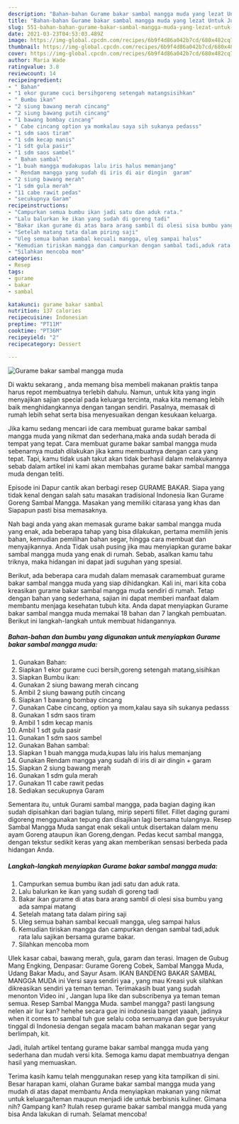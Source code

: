 ```yaml
---
description: "Bahan-bahan Gurame bakar sambal mangga muda yang lezat Untuk Jualan"
title: "Bahan-bahan Gurame bakar sambal mangga muda yang lezat Untuk Jualan"
slug: 551-bahan-bahan-gurame-bakar-sambal-mangga-muda-yang-lezat-untuk-jualan
date: 2021-03-23T04:53:03.489Z
image: https://img-global.cpcdn.com/recipes/6b9f4d86a042b7cd/680x482cq70/gurame-bakar-sambal-mangga-muda-foto-resep-utama.jpg
thumbnail: https://img-global.cpcdn.com/recipes/6b9f4d86a042b7cd/680x482cq70/gurame-bakar-sambal-mangga-muda-foto-resep-utama.jpg
cover: https://img-global.cpcdn.com/recipes/6b9f4d86a042b7cd/680x482cq70/gurame-bakar-sambal-mangga-muda-foto-resep-utama.jpg
author: Maria Wade
ratingvalue: 3.8
reviewcount: 14
recipeingredient:
- " Bahan"
- "1 ekor gurame cuci bersihgoreng setengah matangsisihkan"
- " Bumbu ikan"
- "2 siung bawang merah cincang"
- "2 siung bawang putih cincang"
- "1 bawang bombay cincang"
- " Cabe cincang option ya momkalau saya sih sukanya pedasss"
- "1 sdm saos tiram"
- "1 sdm kecap manis"
- "1 sdt gula pasir"
- "1 sdm saos sambel"
- " Bahan sambal"
- "1 buah mangga mudakupas lalu iris halus memanjang"
- " Rendam mangga yang sudah di iris di air dingin  garam"
- "2 siung bawang merah"
- "1 sdm gula merah"
- "11 cabe rawit pedas"
- "secukupnya Garam"
recipeinstructions:
- "Campurkan semua bumbu ikan jadi satu dan aduk rata."
- "Lalu balurkan ke ikan yang sudah di goreng tadi"
- "Bakar ikan gurame di atas bara arang sambil di olesi sisa bumbu yang ada sampai matang"
- "Setelah matang tata dalam piring saji"
- "Uleg semua bahan sambal kecuali mangga, uleg sampai halus"
- "Kemudian tiriskan mangga dan campurkan dengan sambal tadi,aduk rata lalu sajikan bersama gurame bakar."
- "Silahkan mencoba mom"
categories:
- Resep
tags:
- gurame
- bakar
- sambal

katakunci: gurame bakar sambal 
nutrition: 137 calories
recipecuisine: Indonesian
preptime: "PT11M"
cooktime: "PT36M"
recipeyield: "2"
recipecategory: Dessert

---
```



![Gurame bakar sambal mangga muda](https://img-global.cpcdn.com/recipes/6b9f4d86a042b7cd/680x482cq70/gurame-bakar-sambal-mangga-muda-foto-resep-utama.jpg)

Di waktu  sekarang , anda memang bisa membeli makanan praktis tanpa harus repot membuatnya terlebih dahulu. Namun, untuk kita yang ingin menyajikan sajian special pada keluarga tercinta, maka kita memang lebih baik menghidangkannya dengan tangan sendiri. Pasalnya, memasak di rumah lebih sehat serta bisa menyesuaikan dengan kesukaan keluarga.

Jika kamu sedang mencari ide cara membuat gurame bakar sambal mangga muda yang nikmat dan sederhana,maka anda sudah berada di tempat yang tepat. Cara membuat gurame bakar sambal mangga muda  sebenarnya mudah dilakukan jika kamu membuatnya dengan cara yang tepat. Tapi, kamu tidak usah takut akan tidak berhasil dalam melakukannya 
sebab dalam artikel ini kami akan membahas gurame bakar sambal mangga muda dengan teliti.  

Episode ini Dapur cantik akan berbagi resep GURAME BAKAR. Siapa yang tidak kenal dengan salah satu masakan tradisional Indonesia Ikan Gurame Goreng Sambal Mangga. Masakan yang memiliki citarasa yang khas dan Siapapun pasti bisa memasaknya.

Nah bagi anda yang akan memasak gurame bakar sambal mangga muda yang enak, ada beberapa tahap yang bisa dilakukan, pertama memilih jenis bahan, kemudian pemilihan bahan segar, hingga cara membuat dan menyajikannya. Anda Tidak usah pusing jika mau menyiapkan gurame bakar sambal mangga muda yang enak di rumah. Sebab, asalkan kamu  tahu triknya, maka hidangan ini dapat jadi suguhan yang spesial.

Berikut, ada beberapa cara mudah dalam memasak caramembuat gurame bakar sambal mangga muda yang siap dihidangkan. Kali ini, mari kita coba kreasikan gurame bakar sambal mangga muda sendiri di rumah. Tetap dengan bahan yang sederhana, sajian ini dapat memberi manfaat dalam membantu menjaga kesehatan tubuh kita. Anda dapat menyiapkan Gurame bakar sambal mangga muda memakai 18 bahan dan 7 langkah pembuatan. Berikut ini langkah-langkah untuk membuat hidangannya.

<!--inarticleads1-->

##### Bahan-bahan dan bumbu yang digunakan untuk menyiapkan Gurame bakar sambal mangga muda:

1. Gunakan  Bahan:
1. Siapkan 1 ekor gurame cuci bersih,goreng setengah matang,sisihkan
1. Siapkan  Bumbu ikan:
1. Gunakan 2 siung bawang merah cincang
1. Ambil 2 siung bawang putih cincang
1. Siapkan 1 bawang bombay cincang
1. Gunakan  Cabe cincang, option ya mom,kalau saya sih sukanya pedasss
1. Gunakan 1 sdm saos tiram
1. Ambil 1 sdm kecap manis
1. Ambil 1 sdt gula pasir
1. Gunakan 1 sdm saos sambel
1. Gunakan  Bahan sambal:
1. Siapkan 1 buah mangga muda,kupas lalu iris halus memanjang
1. Gunakan  Rendam mangga yang sudah di iris di air dingin + garam
1. Siapkan 2 siung bawang merah
1. Gunakan 1 sdm gula merah
1. Gunakan 11 cabe rawit pedas
1. Sediakan secukupnya Garam


Sementara itu, untuk Gurami sambal mangga, pada bagian daging ikan sudah dipisahkan dari bagian tulang, mirip seperti fillet. Fillet daging gurami digoreng menggunakan tepung dan disajikan lagi bersama tulangnya. Resep Sambal Mangga Muda sangat enak sekali untuk disertakan dalam menu ayam Goreng ataupun ikan Goreng,dengan. Pedas kecut sambal mangga, dengan tekstur sedikit keras yang akan memberikan sensasi berbeda pada hidangan Anda. 

<!--inarticleads2-->

##### Langkah-langkah menyiapkan Gurame bakar sambal mangga muda:

1. Campurkan semua bumbu ikan jadi satu dan aduk rata.
1. Lalu balurkan ke ikan yang sudah di goreng tadi
1. Bakar ikan gurame di atas bara arang sambil di olesi sisa bumbu yang ada sampai matang
1. Setelah matang tata dalam piring saji
1. Uleg semua bahan sambal kecuali mangga, uleg sampai halus
1. Kemudian tiriskan mangga dan campurkan dengan sambal tadi,aduk rata lalu sajikan bersama gurame bakar.
1. Silahkan mencoba mom


Ulek kasar cabai, bawang merah, gula, garam dan terasi. Imagen de Gubug Mang Engking, Denpasar: Gurame Goreng Cobek, Sambal Mangga Muda, Udang Bakar Madu, and Sayur Asam. IKAN BANDENG BAKAR SAMBAL MANGGA MUDA ini Versi saya sendiri yaa , yang mau Kreasi yuk silahkan dikreasikan sendiri ya teman teman. Terimakasih buat yang sudah menonton Video ini , Jangan lupa like dan subscribenya ya teman teman semua. Resep Sambal Mangga Muda. sambel mangga? pasti langsung nelen air liur kan? hehehe secara gue ini indonesia banget yaaah, jadinya when it comes to sambal tuh gue selalu coba semuanya dan gue bersyukur tinggal di Indonesia dengan segala macam bahan makanan segar yang berlimpah, kit. 

Jadi, itulah artikel tentang  gurame bakar sambal mangga muda  yang sederhana dan mudah versi kita. Semoga kamu dapat membuatnya dengan hasil yang memuaskan. 

Terima kasih kamu telah menggunakan resep yang kita tampilkan di sini. Besar harapan kami, olahan  Gurame bakar sambal mangga muda yang mudah di atas dapat membantu Anda menyiapkan makanan yang nikmat untuk keluarga/teman maupun menjadi ide untuk berbisnis kuliner. Gimana nih? Gampang kan? Itulah resep gurame bakar sambal mangga muda yang bisa Anda lakukan di rumah. Selamat mencoba!

